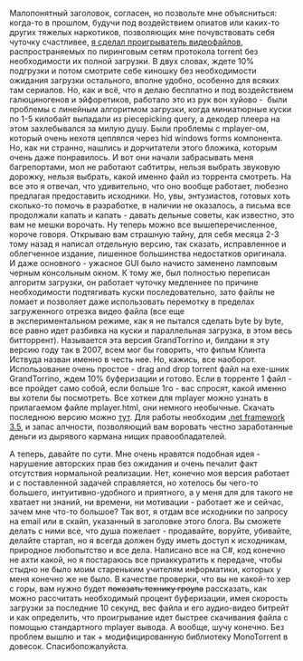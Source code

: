 Малопонятный заголовок, согласен, но позвольте мне объясниться: когда-то в прошлом, будучи под воздействием опиатов или каких-то других тяжелых наркотиков, позволяющих мне почувствовать себя чуточку счастливее,&nbsp;<a href="http://www.mindcollapse.com/blog/225.html" title="" >я сделал проигрыватель видеофайлов</a>, распространяемых по пиринговым сетям протокола torrent без необходимости их полной загрузки. В двух словах, ждете 10% подгрузки и потом смотрите себе киношку без необходимости ожидания загрузки остального, вполне удобно, особенно для всяких там сериалов. Но, как и всё, что я делаю бесплатно и под воздействием галюциногенов и эйфоретиков, работало это из рук вон хуйово - &nbsp;были проблемы с линейным алгоритмом загрузки, когда миниатюрные куски по 1-5 килобайт выпадали из piecepicking query, а декодер плеера на этом захлебывался за милую душу. Были проблемы с mplayer-ом, который очень нехотя цеплялся через hid windows forms компонента. Но, как ни странно, нашлись и дорчитатели этого бложика, которым очень даже понравилось. И вот они&nbsp;начали&nbsp;забрасывать меня багрепортами, мол не работают сабтитры, нельзя выбрать звуковую дорожку, нельзя выбрать, какой именно файл из торрента смотреть. На все это я отвечал, что удивительно, что оно вообще работает, любезно предлагая предоставить исходники. Но, увы, энтузиастов, готовых хоть сколько-то помочь в разработке, в наличии не оказалось, а письма все продолжали капать и капать - давать дельные советы, как известно, это вам не мешки ворочать. Ну теперь можно все вышеперечисленное, короче говоря. Открываю вам страшную тайну, для себя месяца 2-3 тому назад я написал отдельную версию, так сказать, исправленное и облегченное издание, лишенное большинства недостатков оригинала. И даже основного - ужасное GUI было начисто заменено ламповым черным консольным окном. К тому же, был полностью переписан алгоритм загрузки, он работает чуточку медленнее по причине необходимости подтягивать куски последовательно, зато файлы не ломает и позволяет даже использовать перемотку в пределах загруженного отрезка видео файла (все еще в&nbsp;экспериментальном&nbsp;режиме, как я не пытался сделать byte by byte, все равно идет разбивка на куски и параллельная загрузка, в этом весь битторрент). Называется эта версия GrandTorrino и, билдани я эту версию году так в 2007, всем мог бы говорить, что фильм Клинта Иствуда назван именно в честь нее. Но, кажись, все наоборот. Использование очень простое - drag and drop torrent файл на exe-шник GrandTorrino, ждем 10% буферизации и готово. Если в торренте 1 файл - все пройдет само собой, если больше 1го - вас спросят, какой именно вы хотели бы посмотреть. Все хоткеи для mplayer можно узнать в прилагаемом файле mplayer.html, они немного необычные. Скачать последнюю версию можно <a href="http://commondatastorage.googleapis.com/files.mindcollapse.com/etc/dev/GrandTorrino.zip" title="" >тут</a>. Для работы необходим <a href="http://www.microsoft.com/downloads/en/details.aspx?familyid=333325fd-ae52-4e35-b531-508d977d32a6&amp;displaylang=en" title="" >.net framework 3.5</a>, и запас алчности, позволяющий вам воровать чеcтно заработанные деньги из дырявого кармана нищих правообладателей.&nbsp;<p>А теперь, давайте по сути. Мне очень нравятся подобная идея - нарушение авторских прав без ожидания и очень печалит факт отсутствия нормальной реализации. Нет, конечно моя версия работает и с поставленной задачей справляется, но хотелось бы чего-то большего, интуитивно-удобного и приятного, а у меня для для такого не хватает ни знаний, ни времени, ни мотивации - работает же и сейчас, зачем мне что-то большое? Так вот, я отдам все исходники по запросу на email или в скайп, указанный в заголовке этого блога. Вы сможете делать с ними все, что душа пожелает - продавайте, воруйте, убивайте, делайте стартап, но я всегда должен буду иметь доступ к исходникам, природное любопытство и все дела. Написано все на C#, код конечно не ахти какой, но я постараюсь все приаккуратить к передаче, чтобы стыдно не было моим стареньким учителям информатики, которых у меня конечно же не было. В качестве проверки, что вы не какой-то хер с горы, вам нужно будет <span class="Apple-style-span" style="text-decoration: line-through; ">показать технику гроула</span> рассказать, как можно рассчитать необходимый процент буферизации, имея скорость загрузки за последние 10 секунд, вес файла и его аудио-видео битрейт и как определить, что проигрывание идет быстрее скачивания файла с помощью стандартного mplayer вывода. А вообще, шучу конечно. Без проблем вышлю и так + модифицированную библиотеку MonoTorrent в довесок. Спасибопожалуйста.</p>